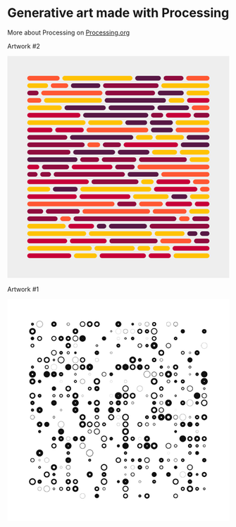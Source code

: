 # Generative art made with Processing
More about Processing on [Processing.org](https://processing.org/)

Artwork #2

![](https://github.com/nshaikhinurov/Processing/blob/dev/2.%20Horizontal%20Words/HorizontalWords/images/HorizontalWords.jpg "Horizontal Words")

Artwork #1

![](https://github.com/nshaikhinurov/Processing/blob/dev/1.%20Binary%20dots/BinaryDots/images/BinaryDots.jpg "Binary Dots")
